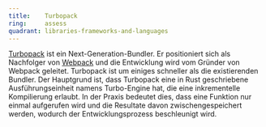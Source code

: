 ```yaml
---
title:    Turbopack  
ring:     assess  
quadrant: libraries-frameworks-and-languages
---
```


[Turbopack][turbopack] ist ein Next-Generation-Bundler. Er positioniert sich als Nachfolger von [Webpack][webpack] und
die Entwicklung wird vom Gründer von Webpack geleitet. Turbopack ist um einiges schneller als die existierenden Bundler.
Der Hauptgrund ist, dass Turbopack eine in Rust geschriebene Ausführungseinheit namens Turbo-Engine hat, die eine
inkrementelle Kompilierung erlaubt. In der Praxis bedeutet dies, dass eine Funktion nur einmal aufgerufen wird und die
Resultate davon zwischengespeichert werden, wodurch der Entwicklungsprozess beschleunigt wird.


[turbopack]: https://turbo.build/pack
[webpack]: https://webpack.js.org/
